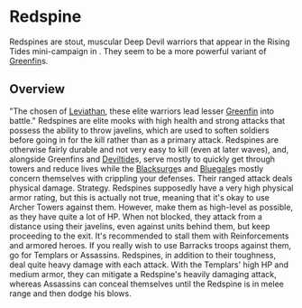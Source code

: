 # Redspine

Redspines are stout, muscular Deep Devil warriors that appear in the Rising Tides mini-campaign in . They seem to be a more powerful variant of [Greenfin](Greenfin)s.
## Overview

"The chosen of [Leviathan](Leviathan), these elite warriors lead lesser [Greenfin](Greenfin) into battle."
Redspines are elite mooks with high health and strong attacks that possess the ability to throw javelins, which are used to soften soldiers before going in for the kill rather than as a primary attack. Redspines are otherwise fairly durable and not very easy to kill (even at later waves), and, alongside Greenfins and [Deviltide](Deviltide)s, serve mostly to quickly get through towers and reduce lives while the [Blacksurge](Blacksurge)s and [Bluegale](Bluegale)s mostly concern themselves with crippling your defenses.
Their ranged attack deals physical damage.
Strategy.
Redspines supposedly have a very high physical armor rating, but this is actually not true, meaning that it's okay to use Archer Towers against them. However, make them as high-level as possible, as they have quite a lot of HP. When not blocked, they attack from a distance using their javelins, even against units behind them, but keep proceeding to the exit. It's recommended to stall them with Reinforcements and armored heroes. If you really wish to use Barracks troops against them, go for Templars or Assassins. Redspines, in addition to their toughness, deal quite heavy damage with each attack. With the Templars' high HP and medium armor, they can mitigate a Redspine's heavily damaging attack, whereas Assassins can conceal themselves until the Redspine is in melee range and then dodge his blows.